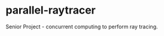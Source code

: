 parallel-raytracer
==================

Senior Project - concurrent computing to perform ray tracing.
